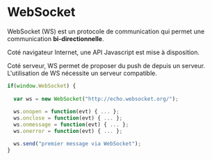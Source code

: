 # WebSocket

WebSocket (WS) est un protocole de communication qui permet une communication **bi-directionnelle**.

Coté navigateur Internet, une API Javascript est mise à disposition.

Coté serveur, WS permet de proposer du push de depuis un serveur. L'utilisation de WS nécessite un serveur compatible.

```js
if(window.WebSocket) {
	
  var ws = new WebSocket("http://echo.websocket.org/");
  
  ws.onopen = function(evt) { ... }; 
  ws.onclose = function(evt) { ... }; 
  ws.onmessage = function(evt) { ... }; 
  ws.onerror = function(evt) { ... };

  ws.send("premier message via WebSocket");
}
```
